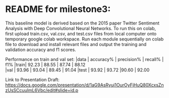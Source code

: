 README for milestone3:
========
This baseline model is derived based on the 2015 paper Twitter Sentiment Analysis with Deep Convolutional Neural Networks. 
To run this on colab, first upload train.csv, val.csv, and test.csv files from local computer onto temporary google colab workspace. 
Run each module sequentially on colab file to download and install relevant files and output the training and validation accuracy and f1 scores. 

Performance on train and val set:
|data | accuracy% |  precision% | recall% | f1%
|train| 92.23 	 |  88.55	   | 87.74	 | 88.12  
|val  | 93.96	 |	93.04	   | 89.45	 | 91.04
|test | 93.92	 |  93.72		|90.60   | 92.00 

Link to Presentation Draft: https://docs.google.com/presentation/d/1aG9AsRyuj1OurOyFjHuQ80XcxsZnzUsSCcuulmL6Vbc/edit#slide=id.p

